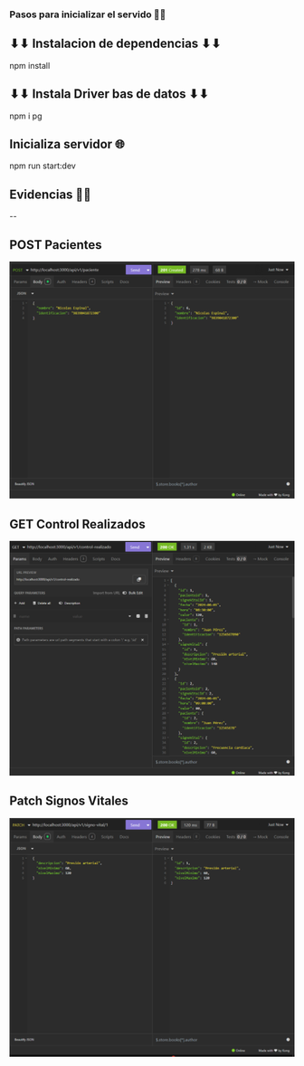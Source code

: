 ### Pasos para inicializar el servido 🚀🚀

## ⬇⬇ Instalacion de dependencias ⬇⬇
npm install 

## ⬇⬇ Instala Driver bas  de datos ⬇⬇
npm i pg

## Inicializa servidor 🌐 
npm run start:dev

## Evidencias 🧾🧾
--
## POST Pacientes
![post pacientes](imgs/postPaciente.png)

## GET Control Realizados
![get control realizado](imgs/getControl.png)

## Patch Signos Vitales
![patch signos vitales ](imgs/patchSignosVitales.png)